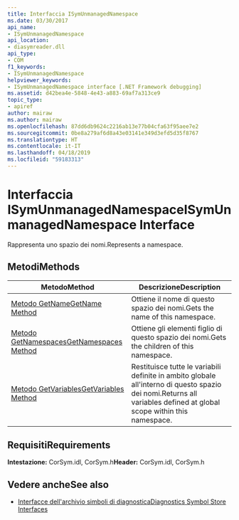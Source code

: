```yaml
---
title: Interfaccia ISymUnmanagedNamespace
ms.date: 03/30/2017
api_name:
- ISymUnmanagedNamespace
api_location:
- diasymreader.dll
api_type:
- COM
f1_keywords:
- ISymUnmanagedNamespace
helpviewer_keywords:
- ISymUnmanagedNamespace interface [.NET Framework debugging]
ms.assetid: d42bea4e-5848-4e43-a883-69af7a313ce9
topic_type:
- apiref
author: mairaw
ms.author: mairaw
ms.openlocfilehash: 87dd6db9624c2216ab13e77b04cfa63f95aee7e2
ms.sourcegitcommit: 0be8a279af6d8a43e03141e349d3efd5d35f8767
ms.translationtype: HT
ms.contentlocale: it-IT
ms.lasthandoff: 04/18/2019
ms.locfileid: "59183313"
---
```

# <a name="isymunmanagednamespace-interface"></a><span data-ttu-id="66e25-102">Interfaccia ISymUnmanagedNamespace</span><span class="sxs-lookup"><span data-stu-id="66e25-102">ISymUnmanagedNamespace Interface</span></span>
<span data-ttu-id="66e25-103">Rappresenta uno spazio dei nomi.</span><span class="sxs-lookup"><span data-stu-id="66e25-103">Represents a namespace.</span></span>  
  
## <a name="methods"></a><span data-ttu-id="66e25-104">Metodi</span><span class="sxs-lookup"><span data-stu-id="66e25-104">Methods</span></span>  
  
|<span data-ttu-id="66e25-105">Metodo</span><span class="sxs-lookup"><span data-stu-id="66e25-105">Method</span></span>|<span data-ttu-id="66e25-106">Descrizione</span><span class="sxs-lookup"><span data-stu-id="66e25-106">Description</span></span>|  
|------------|-----------------|  
|[<span data-ttu-id="66e25-107">Metodo GetName</span><span class="sxs-lookup"><span data-stu-id="66e25-107">GetName Method</span></span>](../../../../docs/framework/unmanaged-api/diagnostics/isymunmanagednamespace-getname-method.md)|<span data-ttu-id="66e25-108">Ottiene il nome di questo spazio dei nomi.</span><span class="sxs-lookup"><span data-stu-id="66e25-108">Gets the name of this namespace.</span></span>|  
|[<span data-ttu-id="66e25-109">Metodo GetNamespaces</span><span class="sxs-lookup"><span data-stu-id="66e25-109">GetNamespaces Method</span></span>](../../../../docs/framework/unmanaged-api/diagnostics/isymunmanagednamespace-getnamespaces-method.md)|<span data-ttu-id="66e25-110">Ottiene gli elementi figlio di questo spazio dei nomi.</span><span class="sxs-lookup"><span data-stu-id="66e25-110">Gets the children of this namespace.</span></span>|  
|[<span data-ttu-id="66e25-111">Metodo GetVariables</span><span class="sxs-lookup"><span data-stu-id="66e25-111">GetVariables Method</span></span>](../../../../docs/framework/unmanaged-api/diagnostics/isymunmanagednamespace-getvariables-method.md)|<span data-ttu-id="66e25-112">Restituisce tutte le variabili definite in ambito globale all'interno di questo spazio dei nomi.</span><span class="sxs-lookup"><span data-stu-id="66e25-112">Returns all variables defined at global scope within this namespace.</span></span>|  
  
## <a name="requirements"></a><span data-ttu-id="66e25-113">Requisiti</span><span class="sxs-lookup"><span data-stu-id="66e25-113">Requirements</span></span>  
 <span data-ttu-id="66e25-114">**Intestazione:** CorSym.idl, CorSym.h</span><span class="sxs-lookup"><span data-stu-id="66e25-114">**Header:** CorSym.idl, CorSym.h</span></span>  
  
## <a name="see-also"></a><span data-ttu-id="66e25-115">Vedere anche</span><span class="sxs-lookup"><span data-stu-id="66e25-115">See also</span></span>

- [<span data-ttu-id="66e25-116">Interfacce dell'archivio simboli di diagnostica</span><span class="sxs-lookup"><span data-stu-id="66e25-116">Diagnostics Symbol Store Interfaces</span></span>](../../../../docs/framework/unmanaged-api/diagnostics/diagnostics-symbol-store-interfaces.md)
